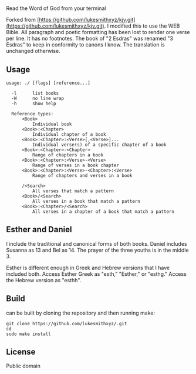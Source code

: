 #

Read the Word of God from your terminal

Forked from [https://github.com/lukesmithxyz/kjv.git](https://github.com/lukesmithxyz/kjv.git). I modified this to use the WEB Bible. All paragraph and poetic formatting has been lost to render one verse per line. It has no footnotes. The book of "2 Esdras" was renamed "3 Esdras" to keep in conformity to canons I know. The translation is unchanged otherwise.


## Usage

    usage: ./ [flags] [reference...]

      -l      list books
      -W      no line wrap
      -h      show help

      Reference types:
          <Book>
              Individual book
          <Book>:<Chapter>
              Individual chapter of a book
          <Book>:<Chapter>:<Verse>[,<Verse>]...
              Individual verse(s) of a specific chapter of a book
          <Book>:<Chapter>-<Chapter>
              Range of chapters in a book
          <Book>:<Chapter>:<Verse>-<Verse>
              Range of verses in a book chapter
          <Book>:<Chapter>:<Verse>-<Chapter>:<Verse>
              Range of chapters and verses in a book

          /<Search>
              All verses that match a pattern
          <Book>/<Search>
              All verses in a book that match a pattern
          <Book>:<Chapter>/<Search>
              All verses in a chapter of a book that match a pattern
## Esther and Daniel

I include the traditional and canonical forms of both books. Daniel includes Susanna as 13 and Bel as 14. The prayer of the three youths is in the middle 3.

Esther is different enough in Greek and Hebrew versions that I have included both. Access Esther Greek as "esth," "Esther," or "esthg." Access the Hebrew version as "esthh".

## Build

 can be built by cloning the repository and then running make:

    git clone https://github.com/lukesmithxyz/.git
    cd
    sudo make install

## License

Public domain
